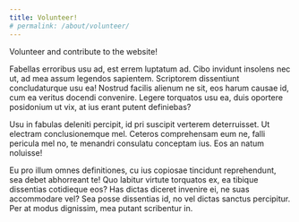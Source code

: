 ```yaml
---
title: Volunteer!
# permalink: /about/volunteer/
---
```


Volunteer and contribute to the website!

Fabellas erroribus usu ad, est errem luptatum ad. Cibo invidunt insolens nec ut, ad mea assum legendos sapientem. Scriptorem dissentiunt concludaturque usu ea! Nostrud facilis alienum ne sit, eos harum causae id, cum ea veritus docendi convenire. Legere torquatos usu ea, duis oportere posidonium ut vix, at ius erant putent definiebas?

Usu in fabulas deleniti percipit, id pri suscipit verterem deterruisset. Ut electram conclusionemque mel. Ceteros comprehensam eum ne, falli pericula mel no, te menandri consulatu conceptam ius. Eos an natum noluisse!

Eu pro illum omnes definitiones, cu ius copiosae tincidunt reprehendunt, sea debet abhorreant te! Quo labitur virtute torquatos ex, ea tibique dissentias cotidieque eos? Has dictas diceret invenire ei, ne suas accommodare vel? Sea posse dissentias id, no vel dictas sanctus percipitur. Per at modus dignissim, mea putant scribentur in.
